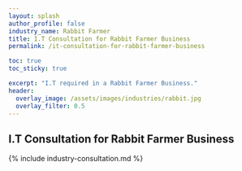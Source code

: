 ```yaml
---
layout: splash 
author_profile: false 
industry_name: Rabbit Farmer
title: I.T Consultation for Rabbit Farmer Business
permalink: /it-consultation-for-rabbit-farmer-business

toc: true
toc_sticky: true

excerpt: "I.T required in a Rabbit Farmer Business."
header:
  overlay_image: /assets/images/industries/rabbit.jpg
  overlay_filter: 0.5 
---
```


## I.T Consultation for Rabbit Farmer Business

{% include industry-consultation.md %}
